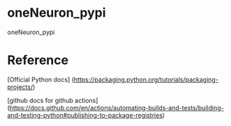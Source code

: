 # oneNeuron_pypi

oneNeuron_pypi

# Reference

[Official Python docs] (https://packaging.python.org/tutorials/packaging-projects/)

[github docs for github actions] (https://docs.github.com/en/actions/automating-builds-and-tests/building-and-testing-python#publishing-to-package-registries)

